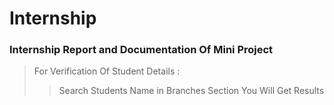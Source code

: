 # Internship
### Internship Report and Documentation Of Mini Project
> For Verification Of Student Details :
>> Search Students Name in Branches Section You Will Get Results

  

